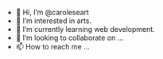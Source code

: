 - 👋 Hi, I’m @caroleseart
- 👀 I’m interested in arts.
- 🌱 I’m currently learning web development.
- 💞️ I’m looking to collaborate on ...
- 📫 How to reach me ...

<!---
caroleseart/caroleseart is a ✨ special ✨ repository because its `README.md` (this file) appears on your GitHub profile.
You can click the Preview link to take a look at your changes.
--->
